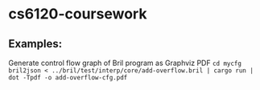 # cs6120-coursework

## Examples:
Generate control flow graph of Bril program as Graphviz PDF
	`cd mycfg`
	`bril2json < ../bril/test/interp/core/add-overflow.bril | cargo run | dot -Tpdf -o add-overflow-cfg.pdf` 
